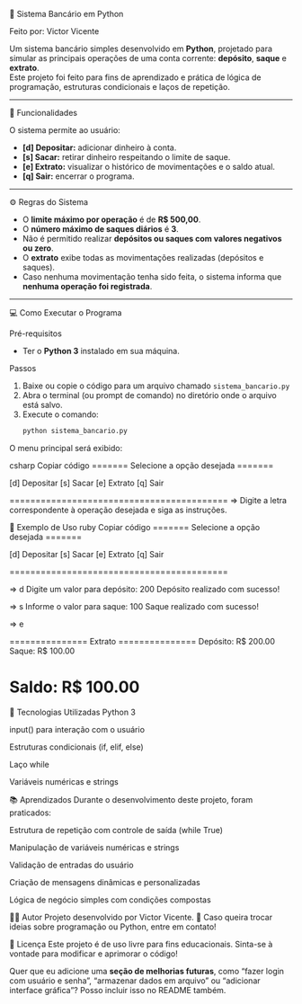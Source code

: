 🏦 Sistema Bancário em Python

Feito por: Victor Vicente  

Um sistema bancário simples desenvolvido em **Python**, projetado para simular as principais operações de uma conta corrente: **depósito**, **saque** e **extrato**.  
Este projeto foi feito para fins de aprendizado e prática de lógica de programação, estruturas condicionais e laços de repetição.

---

🚀 Funcionalidades

O sistema permite ao usuário:

- **[d] Depositar:** adicionar dinheiro à conta.
- **[s] Sacar:** retirar dinheiro respeitando o limite de saque.
- **[e] Extrato:** visualizar o histórico de movimentações e o saldo atual.
- **[q] Sair:** encerrar o programa.

---

⚙️ Regras do Sistema

- O **limite máximo por operação** é de **R$ 500,00**.  
- O **número máximo de saques diários** é **3**.  
- Não é permitido realizar **depósitos ou saques com valores negativos ou zero**.  
- O **extrato** exibe todas as movimentações realizadas (depósitos e saques).  
- Caso nenhuma movimentação tenha sido feita, o sistema informa que **nenhuma operação foi registrada**.

---

💻 Como Executar o Programa

Pré-requisitos
- Ter o **Python 3** instalado em sua máquina.

Passos
1. Baixe ou copie o código para um arquivo chamado `sistema_bancario.py`
2. Abra o terminal (ou prompt de comando) no diretório onde o arquivo está salvo.
3. Execute o comando:
   ```bash
   python sistema_bancario.py
O menu principal será exibido:

csharp
Copiar código
======= Selecione a opção desejada =======

[d] Depositar
[s] Sacar
[e] Extrato
[q] Sair

==========================================
=> 
Digite a letra correspondente à operação desejada e siga as instruções.

🧠 Exemplo de Uso
ruby
Copiar código
======= Selecione a opção desejada =======

[d] Depositar
[s] Sacar
[e] Extrato
[q] Sair

==========================================

=> d
Digite um valor para depósito: 200
Depósito realizado com sucesso!

=> s
Informe o valor para saque: 100
Saque realizado com sucesso!

=> e

=============== Extrato ===============
Depósito: R$ 200.00
Saque: R$ 100.00

Saldo: R$ 100.00
=======================================

🧩 Tecnologias Utilizadas
Python 3

input() para interação com o usuário

Estruturas condicionais (if, elif, else)

Laço while

Variáveis numéricas e strings

📚 Aprendizados
Durante o desenvolvimento deste projeto, foram praticados:

Estrutura de repetição com controle de saída (while True)

Manipulação de variáveis numéricas e strings

Validação de entradas do usuário

Criação de mensagens dinâmicas e personalizadas

Lógica de negócio simples com condições compostas

🧑‍💻 Autor
Projeto desenvolvido por Victor Vicente.
💬 Caso queira trocar ideias sobre programação ou Python, entre em contato!

📝 Licença
Este projeto é de uso livre para fins educacionais.
Sinta-se à vontade para modificar e aprimorar o código!


Quer que eu adicione uma **seção de melhorias futuras**, como “fazer login com usuário e senha”, “armazenar dados em arquivo” ou “adicionar interface gráfica”? Posso incluir isso no README também.
